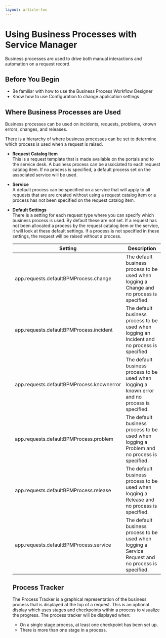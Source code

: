 ```yaml
---
layout: article-toc
---
```

# Using Business Processes with Service Manager
Business processes are used to drive both manual interactions and automation on a request record.  

## Before You Begin
* Be familiar with how to use the Business Process Workflow Designer
* Know how to use Configuration to change application settings

## Where Business Processes are Used
Business processes can be used on incidents, requests, problems, known errors, changes, and releases. 

There is a hierarchy of where business processes can be set to determine which process is used when a request is raised.

* **Request Catalog Item**<br>This is a request template that is made available on the portals and to the service desk.  A business process can be associated to each request catalog item.  If no process is specified, a default process set on the associated service will be used.
* **Service**<br>A default process can be specified on a service that will apply to all requests that are are created without using a request catalog item or a process has not been specified on the request catalog item.
* **Default Settings**<br>There is a setting for each request type where you can specify which business process is used. By default these are not set. If a request has not been allocated a process by the request catalog item or the service, it will look at these default settings.  If a process is not specified in these settings, the request will be raised without a process.

    |Setting|Description|
    |-|-|   
    |app.requests.defaultBPMProcess.change|The default business process to be used when logging a Change and no process is specified.|
    |app.requests.defaultBPMProcess.incident|The default business process to be used when logging an Incident and no process is specified|
    |app.requests.defaultBPMProcess.knownerror|The default business process to be used when logging a known error and no process is specified.|
    |app.requests.defaultBPMProcess.problem|The default business process to be used when logging a Problem and no process is specified.|
    |app.requests.defaultBPMProcess.release|The default business process to be used when logging a Release and no process is specified.|
    |app.requests.defaultBPMProcess.service|The default business process to be used when logging a Service Request and no process is specified.|

    ## Process Tracker
    The Process Tracker is a graphical representation of the business process that is displayed at the top of a request. This is an optional display which uses stages and checkpoints within a process to visualize the progress. The process tracker will be displayed when:
    * On a single stage process, at least one checkpoint has been set up.
    * There is more than one stage in a process.
